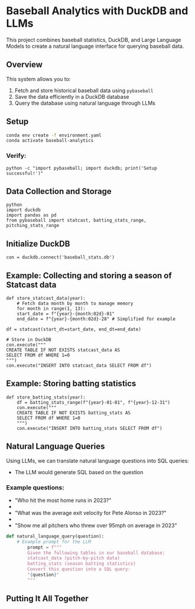 # Baseball Analytics with DuckDB and LLMs

This project combines baseball statistics, DuckDB, and Large Language Models to create a natural language interface for querying baseball data.

## Overview

This system allows you to:
1. Fetch and store historical baseball data using `pybaseball`
2. Save the data efficiently in a DuckDB database
3. Query the database using natural language through LLMs

## Setup


```bash 
conda env create -f environment.yaml
conda activate baseball-analytics

```
### Verify:
```
python -c "import pybaseball; import duckdb; print('Setup successful!')"
```


## Data Collection and Storage

```
python
import duckdb
import pandas as pd
from pybaseball import statcast, batting_stats_range, pitching_stats_range
```

## Initialize DuckDB
```
con = duckdb.connect('baseball_stats.db')
```
## Example: Collecting and storing a season of Statcast data

```
def store_statcast_data(year):
    # Fetch data month by month to manage memory
    for month in range(1, 13):
    start_date = f"{year}-{month:02d}-01"
    end_date = f"{year}-{month:02d}-28" # Simplified for example

df = statcast(start_dt=start_date, end_dt=end_date)

# Store in DuckDB
con.execute("""
CREATE TABLE IF NOT EXISTS statcast_data AS
SELECT FROM df WHERE 1=0
""")
con.execute("INSERT INTO statcast_data SELECT FROM df")
```

## Example: Storing batting statistics


```
def store_batting_stats(year):
    df = batting_stats_range(f"{year}-01-01", f"{year}-12-31")
    con.execute("""
    CREATE TABLE IF NOT EXISTS batting_stats AS
    SELECT FROM df WHERE 1=0
    """)
    con.execute("INSERT INTO batting_stats SELECT FROM df")
```

## Natural Language Queries

Using LLMs, we can translate natural language questions into SQL queries:

* The LLM would generate SQL based on the question
  
### Example questions:
  *  "Who hit the most home runs in 2023?"
  *  
  *  "What was the average exit velocity for Pete Alonso in 2023?"
  *  
  *  "Show me all pitchers who threw over 95mph on average in 2023"

``` python
def natural_language_query(question):
    # Example prompt for the LLM
        prompt = f"""
        Given the following tables in our baseball database:
        statcast_data (pitch-by-pitch data)
        batting_stats (season batting statistics)
        Convert this question into a SQL query:
        "{question}"
        """
```

## Putting It All Together





